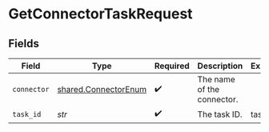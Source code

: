 # GetConnectorTaskRequest


## Fields

| Field                                                        | Type                                                         | Required                                                     | Description                                                  | Example                                                      |
| ------------------------------------------------------------ | ------------------------------------------------------------ | ------------------------------------------------------------ | ------------------------------------------------------------ | ------------------------------------------------------------ |
| `connector`                                                  | [shared.ConnectorEnum](../../models/shared/connectorenum.md) | :heavy_check_mark:                                           | The name of the connector.                                   |                                                              |
| `task_id`                                                    | *str*                                                        | :heavy_check_mark:                                           | The task ID.                                                 | task1                                                        |